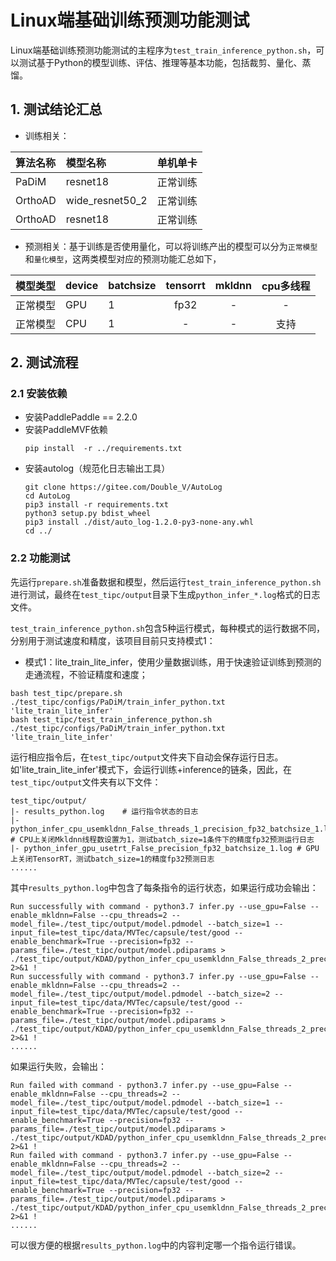 # Linux端基础训练预测功能测试

Linux端基础训练预测功能测试的主程序为`test_train_inference_python.sh`，可以测试基于Python的模型训练、评估、推理等基本功能，包括裁剪、量化、蒸馏。

## 1. 测试结论汇总

- 训练相关：

| 算法名称 | 模型名称 | 单机单卡 | 
|  :----  |:-----|    :----  | 
|  PaDiM  | resnet18 | 正常训练 |
|  OrthoAD  | wide_resnet50_2 | 正常训练 |
|  OrthoAD  | resnet18 | 正常训练 |


- 预测相关：基于训练是否使用量化，可以将训练产出的模型可以分为`正常模型`和`量化模型`，这两类模型对应的预测功能汇总如下，

| 模型类型 |device | batchsize | tensorrt | mkldnn | cpu多线程 |
|  ----   |  ---- |   ----   |  :----:  |   :----:   |  :----:  |
| 正常模型 | GPU | 1 | fp32 | - | - |
| 正常模型 | CPU | 1 | - | - | 支持 |


## 2. 测试流程


### 2.1 安装依赖
- 安装PaddlePaddle == 2.2.0
- 安装PaddleMVF依赖
    ```
    pip install  -r ../requirements.txt
    ```
- 安装autolog（规范化日志输出工具）
    ```
    git clone https://gitee.com/Double_V/AutoLog
    cd AutoLog
    pip3 install -r requirements.txt
    python3 setup.py bdist_wheel
    pip3 install ./dist/auto_log-1.2.0-py3-none-any.whl
    cd ../
    ```


### 2.2 功能测试
先运行`prepare.sh`准备数据和模型，然后运行`test_train_inference_python.sh`进行测试，最终在```test_tipc/output```目录下生成`python_infer_*.log`格式的日志文件。


`test_train_inference_python.sh`包含5种运行模式，每种模式的运行数据不同，分别用于测试速度和精度，该项目目前只支持模式1：

- 模式1：lite_train_lite_infer，使用少量数据训练，用于快速验证训练到预测的走通流程，不验证精度和速度；
```shell
bash test_tipc/prepare.sh ./test_tipc/configs/PaDiM/train_infer_python.txt 'lite_train_lite_infer'
bash test_tipc/test_train_inference_python.sh ./test_tipc/configs/PaDiM/train_infer_python.txt 'lite_train_lite_infer'
```

运行相应指令后，在`test_tipc/output`文件夹下自动会保存运行日志。如'lite_train_lite_infer'模式下，会运行训练+inference的链条，因此，在`test_tipc/output`文件夹有以下文件：
```
test_tipc/output/
|- results_python.log    # 运行指令状态的日志
|- python_infer_cpu_usemkldnn_False_threads_1_precision_fp32_batchsize_1.log  # CPU上关闭Mkldnn线程数设置为1，测试batch_size=1条件下的精度fp32预测运行日志
|- python_infer_gpu_usetrt_False_precision_fp32_batchsize_1.log # GPU上关闭TensorRT，测试batch_size=1的精度fp32预测日志
......
```

其中`results_python.log`中包含了每条指令的运行状态，如果运行成功会输出：
```
Run successfully with command - python3.7 infer.py --use_gpu=False --enable_mkldnn=False --cpu_threads=2 --model_file=./test_tipc/output/model.pdmodel --batch_size=1 --input_file=test_tipc/data/MVTec/capsule/test/good --enable_benchmark=True --precision=fp32 --params_file=./test_tipc/output/model.pdiparams > ./test_tipc/output/KDAD/python_infer_cpu_usemkldnn_False_threads_2_precision_fp32_batchsize_1.log 2>&1 !
Run successfully with command - python3.7 infer.py --use_gpu=False --enable_mkldnn=False --cpu_threads=2 --model_file=./test_tipc/output/model.pdmodel --batch_size=2 --input_file=test_tipc/data/MVTec/capsule/test/good --enable_benchmark=True --precision=fp32 --params_file=./test_tipc/output/model.pdiparams > ./test_tipc/output/KDAD/python_infer_cpu_usemkldnn_False_threads_2_precision_fp32_batchsize_2.log 2>&1 !
......
```
如果运行失败，会输出：
```
Run failed with command - python3.7 infer.py --use_gpu=False --enable_mkldnn=False --cpu_threads=2 --model_file=./test_tipc/output/model.pdmodel --batch_size=1 --input_file=test_tipc/data/MVTec/capsule/test/good --enable_benchmark=True --precision=fp32 --params_file=./test_tipc/output/model.pdiparams > ./test_tipc/output/KDAD/python_infer_cpu_usemkldnn_False_threads_2_precision_fp32_batchsize_1.log 2>&1 !
Run failed with command - python3.7 infer.py --use_gpu=False --enable_mkldnn=False --cpu_threads=2 --model_file=./test_tipc/output/model.pdmodel --batch_size=2 --input_file=test_tipc/data/MVTec/capsule/test/good --enable_benchmark=True --precision=fp32 --params_file=./test_tipc/output/model.pdiparams > ./test_tipc/output/KDAD/python_infer_cpu_usemkldnn_False_threads_2_precision_fp32_batchsize_2.log 2>&1 !
......
```
可以很方便的根据`results_python.log`中的内容判定哪一个指令运行错误。
